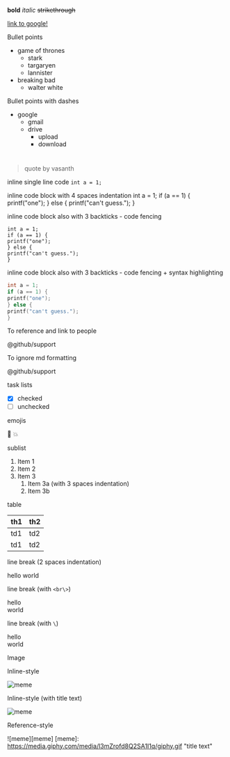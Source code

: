**bold**
*italic*
~~strikethrough~~

[link to google!](http://google.com)

Bullet points
* game of thrones
  * stark
  * targaryen
  * lannister
* breaking bad
  * walter white

Bullet points with dashes
- google
  - gmail
  - drive
    - upload
    - download

# <h1>
## <h2>
###### <h6>

> quote
> by vasanth

inline single line code
`int a = 1;`

inline code block with 4 spaces indentation
    int a = 1;
    if (a == 1) {
      printf("one");
    } else {
      printf("can't guess.");
    }

inline code block also with 3 backticks - code fencing
```
int a = 1;
if (a == 1) {
printf("one");
} else {
printf("can't guess.");
}
```

inline code block also with 3 backticks - code fencing + syntax highlighting
```c
int a = 1;
if (a == 1) {
printf("one");
} else {
printf("can't guess.");
}
```
To reference and link to people

@github/support

To ignore md formatting

\@github/support

task lists

- [x] checked
- [ ] unchecked

emojis

:camel:
:boom:

sublist

1. Item 1
1. Item 2
1. Item 3
   1. Item 3a (with 3 spaces indentation)
   1. Item 3b

table

th1 | th2
--- | ---
td1 | td2
td1 | td2

line break (2 spaces indentation)

hello
world

line break (with `<br\>`)

hello<br/> 
world

line break (with `\`)

hello  
world

Image

Inline-style

![meme](https://media.giphy.com/media/l3mZrofd8Q2SA1I1q/giphy.gif)

Inline-style (with title text)

![meme](https://media.giphy.com/media/l3mZrofd8Q2SA1I1q/giphy.gif "title text")

Reference-style

![meme][meme]
[meme]: https://media.giphy.com/media/l3mZrofd8Q2SA1I1q/giphy.gif "title text"